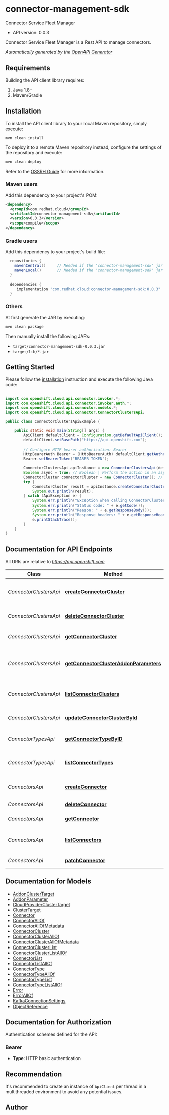 # connector-management-sdk

Connector Service Fleet Manager

- API version: 0.0.3

Connector Service Fleet Manager is a Rest API to manage connectors.


*Automatically generated by the [OpenAPI Generator](https://openapi-generator.tech)*

## Requirements

Building the API client library requires:

1. Java 1.8+
2. Maven/Gradle

## Installation

To install the API client library to your local Maven repository, simply execute:

```shell
mvn clean install
```

To deploy it to a remote Maven repository instead, configure the settings of the repository and execute:

```shell
mvn clean deploy
```

Refer to the [OSSRH Guide](http://central.sonatype.org/pages/ossrh-guide.html) for more information.

### Maven users

Add this dependency to your project's POM:

```xml
<dependency>
  <groupId>com.redhat.cloud</groupId>
  <artifactId>connector-management-sdk</artifactId>
  <version>0.0.3</version>
  <scope>compile</scope>
</dependency>
```

### Gradle users

Add this dependency to your project's build file:

```groovy
  repositories {
    mavenCentral()     // Needed if the 'connector-management-sdk' jar has been published to maven central.
    mavenLocal()       // Needed if the 'connector-management-sdk' jar has been published to the local maven repo.
  }

  dependencies {
     implementation "com.redhat.cloud:connector-management-sdk:0.0.3"
  }
```

### Others

At first generate the JAR by executing:

```shell
mvn clean package
```

Then manually install the following JARs:

- `target/connector-management-sdk-0.0.3.jar`
- `target/lib/*.jar`

## Getting Started

Please follow the [installation](#installation) instruction and execute the following Java code:

```java

import com.openshift.cloud.api.connector.invoker.*;
import com.openshift.cloud.api.connector.invoker.auth.*;
import com.openshift.cloud.api.connector.models.*;
import com.openshift.cloud.api.connector.ConnectorClustersApi;

public class ConnectorClustersApiExample {

    public static void main(String[] args) {
        ApiClient defaultClient = Configuration.getDefaultApiClient();
        defaultClient.setBasePath("https://api.openshift.com");
        
        // Configure HTTP bearer authorization: Bearer
        HttpBearerAuth Bearer = (HttpBearerAuth) defaultClient.getAuthentication("Bearer");
        Bearer.setBearerToken("BEARER TOKEN");

        ConnectorClustersApi apiInstance = new ConnectorClustersApi(defaultClient);
        Boolean async = true; // Boolean | Perform the action in an asynchronous manner
        ConnectorCluster connectorCluster = new ConnectorCluster(); // ConnectorCluster | Connector cluster data
        try {
            ConnectorCluster result = apiInstance.createConnectorCluster(async, connectorCluster);
            System.out.println(result);
        } catch (ApiException e) {
            System.err.println("Exception when calling ConnectorClustersApi#createConnectorCluster");
            System.err.println("Status code: " + e.getCode());
            System.err.println("Reason: " + e.getResponseBody());
            System.err.println("Response headers: " + e.getResponseHeaders());
            e.printStackTrace();
        }
    }
}

```

## Documentation for API Endpoints

All URIs are relative to *https://api.openshift.com*

Class | Method | HTTP request | Description
------------ | ------------- | ------------- | -------------
*ConnectorClustersApi* | [**createConnectorCluster**](docs/ConnectorClustersApi.md#createConnectorCluster) | **POST** /api/connector_mgmt/v1/kafka_connector_clusters | Create a new connector cluster
*ConnectorClustersApi* | [**deleteConnectorCluster**](docs/ConnectorClustersApi.md#deleteConnectorCluster) | **DELETE** /api/connector_mgmt/v1/kafka_connector_clusters/{connector_cluster_id} | Delete a connector cluster
*ConnectorClustersApi* | [**getConnectorCluster**](docs/ConnectorClustersApi.md#getConnectorCluster) | **GET** /api/connector_mgmt/v1/kafka_connector_clusters/{connector_cluster_id} | Get a connector cluster
*ConnectorClustersApi* | [**getConnectorClusterAddonParameters**](docs/ConnectorClustersApi.md#getConnectorClusterAddonParameters) | **GET** /api/connector_mgmt/v1/kafka_connector_clusters/{connector_cluster_id}/addon_parameters | Get a connector cluster&#39;s addon parameters
*ConnectorClustersApi* | [**listConnectorClusters**](docs/ConnectorClustersApi.md#listConnectorClusters) | **GET** /api/connector_mgmt/v1/kafka_connector_clusters | Returns a list of connector clusters
*ConnectorClustersApi* | [**updateConnectorClusterById**](docs/ConnectorClustersApi.md#updateConnectorClusterById) | **PUT** /api/connector_mgmt/v1/kafka_connector_clusters/{connector_cluster_id} | udpate a connector cluster
*ConnectorTypesApi* | [**getConnectorTypeByID**](docs/ConnectorTypesApi.md#getConnectorTypeByID) | **GET** /api/connector_mgmt/v1/kafka_connector_types/{connector_type_id} | Get a connector type by id
*ConnectorTypesApi* | [**listConnectorTypes**](docs/ConnectorTypesApi.md#listConnectorTypes) | **GET** /api/connector_mgmt/v1/kafka_connector_types | Returns a list of connector types
*ConnectorsApi* | [**createConnector**](docs/ConnectorsApi.md#createConnector) | **POST** /api/connector_mgmt/v1/kafka_connectors | Create a new connector
*ConnectorsApi* | [**deleteConnector**](docs/ConnectorsApi.md#deleteConnector) | **DELETE** /api/connector_mgmt/v1/kafka_connectors/{id} | Delete a connector
*ConnectorsApi* | [**getConnector**](docs/ConnectorsApi.md#getConnector) | **GET** /api/connector_mgmt/v1/kafka_connectors/{id} | Get a connector
*ConnectorsApi* | [**listConnectors**](docs/ConnectorsApi.md#listConnectors) | **GET** /api/connector_mgmt/v1/kafka_connectors | Returns a list of connector types
*ConnectorsApi* | [**patchConnector**](docs/ConnectorsApi.md#patchConnector) | **PATCH** /api/connector_mgmt/v1/kafka_connectors/{id} | patch a connector


## Documentation for Models

 - [AddonClusterTarget](docs/AddonClusterTarget.md)
 - [AddonParameter](docs/AddonParameter.md)
 - [CloudProviderClusterTarget](docs/CloudProviderClusterTarget.md)
 - [ClusterTarget](docs/ClusterTarget.md)
 - [Connector](docs/Connector.md)
 - [ConnectorAllOf](docs/ConnectorAllOf.md)
 - [ConnectorAllOfMetadata](docs/ConnectorAllOfMetadata.md)
 - [ConnectorCluster](docs/ConnectorCluster.md)
 - [ConnectorClusterAllOf](docs/ConnectorClusterAllOf.md)
 - [ConnectorClusterAllOfMetadata](docs/ConnectorClusterAllOfMetadata.md)
 - [ConnectorClusterList](docs/ConnectorClusterList.md)
 - [ConnectorClusterListAllOf](docs/ConnectorClusterListAllOf.md)
 - [ConnectorList](docs/ConnectorList.md)
 - [ConnectorListAllOf](docs/ConnectorListAllOf.md)
 - [ConnectorType](docs/ConnectorType.md)
 - [ConnectorTypeAllOf](docs/ConnectorTypeAllOf.md)
 - [ConnectorTypeList](docs/ConnectorTypeList.md)
 - [ConnectorTypeListAllOf](docs/ConnectorTypeListAllOf.md)
 - [Error](docs/Error.md)
 - [ErrorAllOf](docs/ErrorAllOf.md)
 - [KafkaConnectionSettings](docs/KafkaConnectionSettings.md)
 - [ObjectReference](docs/ObjectReference.md)


## Documentation for Authorization

Authentication schemes defined for the API:
### Bearer


- **Type**: HTTP basic authentication


## Recommendation

It's recommended to create an instance of `ApiClient` per thread in a multithreaded environment to avoid any potential issues.

## Author



